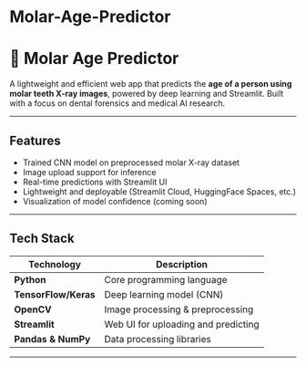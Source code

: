 # Molar-Age-Predictor
# 🦷 Molar Age Predictor

A lightweight and efficient web app that predicts the **age of a person using molar teeth X-ray images**, powered by deep learning and Streamlit. Built with a focus on dental forensics and medical AI research.


---

##  Features

-  Trained CNN model on preprocessed molar X-ray dataset
-  Image upload support for inference
-  Real-time predictions with Streamlit UI
-  Lightweight and deployable (Streamlit Cloud, HuggingFace Spaces, etc.)
-  Visualization of model confidence (coming soon)

---

##  Tech Stack

| Technology      | Description                            |
|----------------|----------------------------------------|
| **Python**      | Core programming language              |
| **TensorFlow/Keras** | Deep learning model (CNN)           |
| **OpenCV**      | Image processing & preprocessing       |
| **Streamlit**   | Web UI for uploading and predicting    |
| **Pandas & NumPy** | Data processing libraries            |

---


